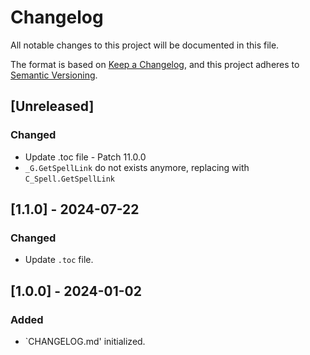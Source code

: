 # Changelog

All notable changes to this project will be documented in this file.

The format is based on [Keep a Changelog](https://keepachangelog.com/en/1.0.0/),
and this project adheres to [Semantic Versioning](https://semver.org/spec/v2.0.0.html).

## [Unreleased]

### Changed

-   Update .toc file - Patch 11.0.0
-   `_G.GetSpellLink` do not exists anymore, replacing with `C_Spell.GetSpellLink`

## [1.1.0] - 2024-07-22

### Changed

-   Update `.toc` file.

## [1.0.0] - 2024-01-02

### Added

-   `CHANGELOG.md' initialized.

